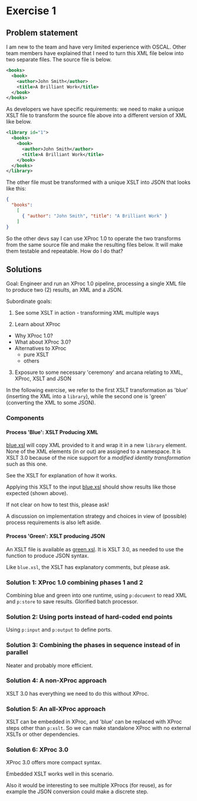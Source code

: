 # Exercise 1

## Problem statement

I am new to the team and have very limited experience with OSCAL. Other team members have explained that I need to turn this XML file below into two separate files. The source file is below.

```xml
<books>
  <book>
    <author>John Smith</author>
    <title>A Brilliant Work</title>
  </book>
</books>
```

As developers we have specific requirements: we need to make a unique XSLT file to transform the source file above into a different version of XML like below.

```xml
<library id="1">
  <books>
    <book>
      <author>John Smith</author>
      <title>A Brilliant Work</title>
    </book>
  </books>
</library>
```

The other file must be transformed with a unique XSLT into JSON that looks like this:

```json
{
  "books":
    [
      { "author": "John Smith", "title": "A Brilliant Work" }
    ]
}     
```

So the other devs say I can use XProc 1.0 to operate the two transforms from the same source file and make the resulting files below. It will make them testable and repeatable. How do I do that?

## Solutions

Goal: Engineer and run an XProc 1.0 pipeline, processing a single XML file to produce two (2) results, an XML and a JSON.

Subordinate goals:

1. See some XSLT in action - transforming XML multiple ways

2. Learn about XProc
  - Why XProc 1.0?
  - What about XProc 3.0?
  - Alternatives to XProc
    - pure XSLT
    - others

3. Exposure to some necessary 'ceremony' and arcana relating to XML, XProc, XSLT and JSON

In the following exercise, we refer to the first XSLT transformation as 'blue' (inserting the XML into a `library`), while the second one is 'green' (converting the XML to some JSON).

### Components

#### Process 'Blue': XSLT Producing XML

[blue.xsl](blue.xsl) will copy XML provided to it and wrap it in a new `library` element. None of the XML elements (in or out) are assigned to a namespace. It is XSLT 3.0 because of the nice support for a *modified identity transformation* such as this one.

See the XSLT for explanation of how it works.

Applying this XSLT to the input [blue.xsl](blue.xsl) should show results like those expected (shown above).

If not clear on how to test this, please ask!

A discussion on implementation strategy and choices in view of (possible) process requirements is also left aside.

#### Process 'Green': XSLT producing JSON

An XSLT file is available as [green.xsl](green.xsl). It is XSLT 3.0, as needed to use the function to produce JSON syntax.

Like `blue.xsl`, the XSLT has explanatory comments, but please ask.

### Solution 1: XProc 1.0 combining phases 1 and 2

Combining blue and green into one runtime, using `p:document` to read XML and `p:store` to save results. Glorified batch processor.

### Solution 2: Using ports instead of hard-coded end points

Using `p:input` and `p:output` to define ports.

### Solution 3: Combining the phases in sequence instead of in parallel

Neater and probably more efficient.

### Solution 4: A non-XProc approach

XSLT 3.0 has everything we need to do this without XProc.

### Solution 5: An all-XProc approach

XSLT can be embedded in XProc, and 'blue' can be replaced with XProc steps other than `p:xslt`. So we can make standalone XProc with no external XSLTs or other dependencies.

### Solution 6: XProc 3.0

XProc 3.0 offers more compact syntax.

Embedded XSLT works well in this scenario.

Also it would be interesting to see multiple XProcs (for reuse), as for example the JSON conversion could make a discrete step.
